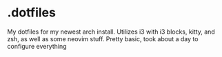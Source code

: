 # .dotfiles
My dotfiles for my newest arch install. Utilizes i3 with i3 blocks, kitty, and zsh, as well as some neovim stuff. Pretty basic, took about a day to configure everything
